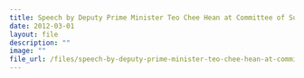 ```yaml
---
title: Speech by Deputy Prime Minister Teo Chee Hean at Committee of Supply 2012
date: 2012-03-01
layout: file
description: ""
image: ""
file_url: /files/speech-by-deputy-prime-minister-teo-chee-hean-at-committee-of-supply-2012.pdf
---
```

